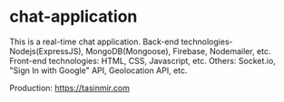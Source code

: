 # chat-application

This is a real-time chat application. Back-end technologies- Nodejs(ExpressJS), MongoDB(Mongoose), Firebase, Nodemailer, etc. Front-end technologies: HTML, CSS, Javascript, etc. Others: Socket.io, "Sign In with Google" API, Geolocation API, etc.

Production: https://tasinmir.com
